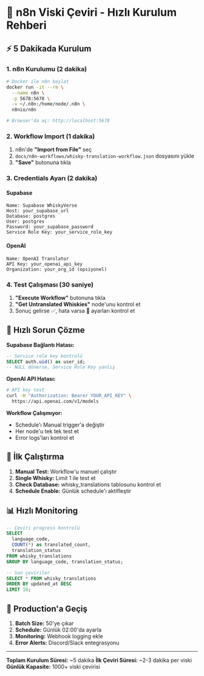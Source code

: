 # 🚀 n8n Viski Çeviri - Hızlı Kurulum Rehberi

## ⚡ 5 Dakikada Kurulum

### 1. n8n Kurulumu (2 dakika)
```bash
# Docker ile n8n başlat
docker run -it --rm \
  --name n8n \
  -p 5678:5678 \
  -v ~/.n8n:/home/node/.n8n \
  n8nio/n8n

# Browser'da aç: http://localhost:5678
```

### 2. Workflow Import (1 dakika)
1. n8n'de **"Import from File"** seç
2. `docs/n8n-workflows/whisky-translation-workflow.json` dosyasını yükle
3. **"Save"** butonuna tıkla

### 3. Credentials Ayarı (2 dakika)

#### Supabase
```
Name: Supabase WhiskyVerse
Host: your_supabase_url
Database: postgres
User: postgres
Password: your_supabase_password
Service Role Key: your_service_role_key
```

#### OpenAI
```
Name: OpenAI Translator
API Key: your_openai_api_key
Organization: your_org_id (opsiyonel)
```

### 4. Test Çalışması (30 saniye)
1. **"Execute Workflow"** butonuna tıkla
2. **"Get Untranslated Whiskies"** node'unu kontrol et
3. Sonuç gelirse ✅, hata varsa 🔧 ayarları kontrol et

## 🔧 Hızlı Sorun Çözme

**Supabase Bağlantı Hatası:**
```sql
-- Service role key kontrolü
SELECT auth.uid() as user_id;
-- NULL dönerse, Service Role Key yanlış
```

**OpenAI API Hatası:**
```bash
# API key test
curl -H "Authorization: Bearer YOUR_API_KEY" \
  https://api.openai.com/v1/models
```

**Workflow Çalışmıyor:**
- Schedule'ı Manual trigger'a değiştir
- Her node'u tek tek test et
- Error logs'ları kontrol et

## 🎯 İlk Çalıştırma

1. **Manual Test:** Workflow'u manuel çalıştır
2. **Single Whisky:** Limit 1 ile test et
3. **Check Database:** whisky_translations tablosunu kontrol et
4. **Schedule Enable:** Günlük schedule'ı aktifleştir

## 📊 Hızlı Monitoring

```sql
-- Çeviri progress kontrolü
SELECT
  language_code,
  COUNT(*) as translated_count,
  translation_status
FROM whisky_translations
GROUP BY language_code, translation_status;

-- Son çeviriler
SELECT * FROM whisky_translations
ORDER BY updated_at DESC
LIMIT 10;
```

## 🚀 Production'a Geçiş

1. **Batch Size:** 50'ye çıkar
2. **Schedule:** Günlük 02:00'da ayarla
3. **Monitoring:** Webhook logging ekle
4. **Error Alerts:** Discord/Slack entegrasyonu

---

**Toplam Kurulum Süresi:** ~5 dakika
**İlk Çeviri Süresi:** ~2-3 dakika per viski
**Günlük Kapasite:** 1000+ viski çevirisi